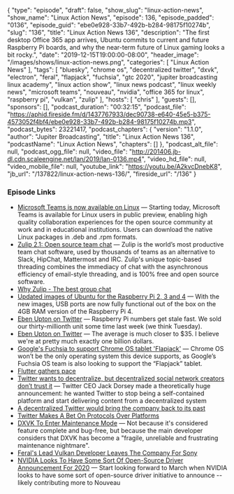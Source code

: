 {
  "type": "episode",
  "draft": false,
  "show_slug": "linux-action-news",
  "show_name": "Linux Action News",
  "episode": 136,
  "episode_padded": "0136",
  "episode_guid": "ebe0e928-33b7-492b-b284-98175f10274b",
  "slug": "136",
  "title": "Linux Action News 136",
  "description": "The first desktop Office 365 app arrives, Ubuntu commits to current and future Raspberry Pi boards, and why the near-term future of Linux gaming looks a bit rocky.",
  "date": "2019-12-15T19:00:00-08:00",
  "header_image": "/images/shows/linux-action-news.png",
  "categories": [
    "Linux Action News"
  ],
  "tags": [
    "bluesky",
    "chrome os",
    "decentralized twitter",
    "dxvk",
    "electron",
    "feral",
    "flapjack",
    "fuchsia",
    "gtc 2020",
    "jupiter broadcasting linux academy",
    "linux action show",
    "linux news podcast",
    "linux weekly news",
    "microsoft teams",
    "nouveau",
    "nvidia",
    "office 365 for linux",
    "raspberry pi",
    "vulkan",
    "zulip"
  ],
  "hosts": [
    "chris"
  ],
  "guests": [],
  "sponsors": [],
  "podcast_duration": "00:32:15",
  "podcast_file": "https://aphid.fireside.fm/d/1437767933/dec90738-e640-45e5-b375-4573052f4bf4/ebe0e928-33b7-492b-b284-98175f10274b.mp3",
  "podcast_bytes": 23221417,
  "podcast_chapters": {
    "version": "1.1.0",
    "author": "Jupiter Broadcasting",
    "title": "Linux Action News 136",
    "podcastName": "Linux Action News",
    "chapters": []
  },
  "podcast_alt_file": null,
  "podcast_ogg_file": null,
  "video_file": "http://201406.jb-dl.cdn.scaleengine.net/lan/2019/lan-0136.mp4",
  "video_hd_file": null,
  "video_mobile_file": null,
  "youtube_link": "https://youtu.be/A2kvcDnebK8",
  "jb_url": "/137822/linux-action-news-136/",
  "fireside_url": "/136"
}


### Episode Links

  * [Microsoft Teams is now available on Linux](https://techcommunity.microsoft.com/t5/Microsoft-Teams-Blog/Microsoft-Teams-is-now-available-on-Linux/ba-p/1056267 "Microsoft Teams is now available on Linux") — Starting today, Microsoft Teams is available for Linux users in public preview, enabling high quality collaboration experiences for the open source community at work and in educational institutions. Users can download the native Linux packages in .deb and .rpm formats.
  * [Zulip 2.1: Open source team chat](https://blog.zulip.org/2019/12/13/zulip-2-1-released/ "Zulip 2.1: Open source team chat") — Zulip is the world’s most productive team chat software, used by thousands of teams as an alternative to Slack, HipChat, Mattermost and IRC. Zulip's unique topic-based threading combines the immediacy of chat with the asynchronous efficiency of email-style threading, and is 100% free and open source software.
  * [Why Zulip - The best group chat](https://zulipchat.com/why-zulip/ "Why Zulip - The best group chat")
  * [Updated images of Ubuntu for the Raspberry Pi 2, 3 and 4](https://ubuntu.com/blog/updated-images-of-ubuntu-for-the-raspberry-pi-2-3-and-4 "Updated images of Ubuntu for the Raspberry Pi 2, 3 and 4") — With the new images, USB ports are now fully functional out of the box on the 4GB RAM version of the Raspberry Pi 4. 
  * [Eben Upton on Twitter](https://twitter.com/EbenUpton/status/1205646606504275968 "Eben Upton on Twitter") — Raspberry Pi numbers get stale fast. We sold our thirty-millionth unit some time last week (we think Tuesday).
  * [Eben Upton on Twitter](https://twitter.com/EbenUpton/status/1205920984143990794 "Eben Upton on Twitter") — The average is much closer to $35. I believe we're at pretty much exactly one billion dollars.
  * [Google's Fuchsia to support Chrome OS tablet 'Flapjack'](https://ww.9to5google.com/2019/12/13/fuchsia-chrome-os-tablet-flapjack/ "Google's Fuchsia to support Chrome OS tablet 'Flapjack'") — Chrome OS won’t be the only operating system this device supports, as Google’s Fuchsia OS team is also looking to support the “Flapjack” tablet.
  * [Flutter gathers pace](https://9to5google.com/2019/12/11/flutter-1-12-macos-dart-2-7/ "Flutter gathers pace")
  * [Twitter wants to decentralize, but decentralized social network creators don’t trust it](https://www.theverge.com/2019/12/12/21012553/twitter-bluesky-decentralized-social-network-developers-reaction-mastodon-activitypub "Twitter wants to decentralize, but decentralized social network creators don’t trust it") — Twitter CEO Jack Dorsey made a theoretically huge announcement: he wanted Twitter to stop being a self-contained platform and start delivering content from a decentralized system
  * [A decentralized Twitter would bring the company back to its past](https://www.theverge.com/interface/2019/12/12/21011055/twitter-decentralization-jack-dorsey-blue-sky-app-net-dalton-caldwell "A decentralized Twitter would bring the company back to its past")
  * [Twitter Makes A Bet On Protocols Over Platforms](https://www.techdirt.com/articles/20191210/21054943552/twitter-makes-bet-protocols-over-platforms.shtml "Twitter Makes A Bet On Protocols Over Platforms")
  * [DXVK To Enter Maintenance Mode](https://www.linuxuprising.com/2019/12/dxvk-to-enter-maintenance-mode-because.html "DXVK To Enter Maintenance Mode") — Not because it's considered feature complete and bug-free, but because the main developer considers that DXVK has become a "fragile, unreliable and frustrating maintenance nightmare".
  * [Feral's Lead Vulkan Developer Leaves The Company For Sony](https://www.phoronix.com/scan.php?page=news_item&px=Feral-Lead-Vulkan-Dev-Quits "Feral's Lead Vulkan Developer Leaves The Company For Sony")
  * [NVIDIA Looks To Have Some Sort Of Open-Source Driver Announcement For 2020](https://www.phoronix.com/scan.php?page=news_item&px=NVIDIA-Open-Source-GTC-20 "NVIDIA Looks To Have Some Sort Of Open-Source Driver Announcement For 2020") — Start looking forward to March when NVIDIA looks to have some sort of open-source driver initiative to announce -- likely contributing more to Nouveau


